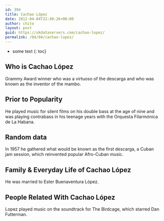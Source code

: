 ```yaml
---
id: 394
title: Cachao López
date: 2012-04-04T22:49:26+00:00
author: chito
layout: post
guid: https://ukdataservers.com/cachao-lopez/
permalink: /04/04/cachao-lopez/
---
```


* some text
{: toc}


## Who is  Cachao López
                  
                  
                  
Grammy Award winner who was a virtuoso of the descarga and who was known as the inventor of the mambo.
                  
                
                
                
## Prior to Popularity 
                  
                  
                  
He played music for silent films on his double bass at the age of nine and was playing contrabass in his teenage years with the Orquesta Filarmónica de La Habana.
                  
                
                
                
## Random data 
                  
                  
                  
In 1957 he gathered what would be known as the first descarga, a Cuban jam session, which reinvented popular Afro-Cuban music.
                  
                
                
                
## Family & Everyday Life of Cachao López
                  
                  
                  
He was married to Ester Buenaventura López.
                  
                
                
                
## People Related With  Cachao López
                  
                  
                  
Lopez played music on the soundtrack for The Birdcage, which starred Dan Futterman.
                  
                
              
            
          
          
          
    
    
  

